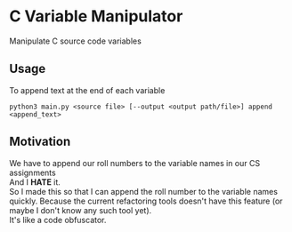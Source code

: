 # C Variable Manipulator

Manipulate C source code variables

## Usage

To append text at the end of each variable

```
python3 main.py <source file> [--output <output path/file>] append <append_text>
```

## Motivation

We have to append our roll numbers to the variable names in our CS assignments
<br>And I **HATE** it.<br> 
So I made this so that I can append the roll number to the variable names quickly.
Because the current refactoring tools doesn't have this feature (or maybe I don't know any such tool yet).<br>
It's like a code obfuscator.